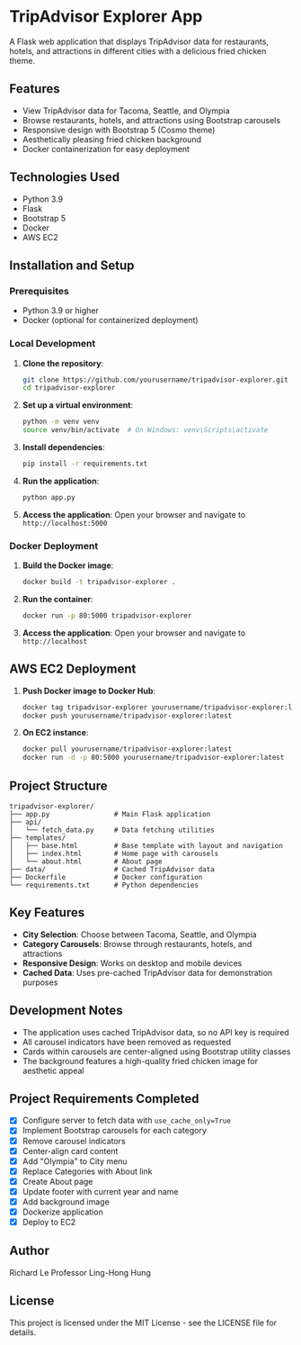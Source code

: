 # TripAdvisor Explorer App

A Flask web application that displays TripAdvisor data for restaurants, hotels, and attractions in different cities with a delicious fried chicken theme.

## Features

- View TripAdvisor data for Tacoma, Seattle, and Olympia
- Browse restaurants, hotels, and attractions using Bootstrap carousels
- Responsive design with Bootstrap 5 (Cosmo theme)
- Aesthetically pleasing fried chicken background
- Docker containerization for easy deployment

## Technologies Used

- Python 3.9
- Flask
- Bootstrap 5
- Docker
- AWS EC2

## Installation and Setup

### Prerequisites

- Python 3.9 or higher
- Docker (optional for containerized deployment)

### Local Development

1. **Clone the repository**:
   ```bash
   git clone https://github.com/yourusername/tripadvisor-explorer.git
   cd tripadvisor-explorer
   ```

2. **Set up a virtual environment**:
   ```bash
   python -m venv venv
   source venv/bin/activate  # On Windows: venv\Scripts\activate
   ```

3. **Install dependencies**:
   ```bash
   pip install -r requirements.txt
   ```

4. **Run the application**:
   ```bash
   python app.py
   ```

5. **Access the application**:
   Open your browser and navigate to `http://localhost:5000`

### Docker Deployment

1. **Build the Docker image**:
   ```bash
   docker build -t tripadvisor-explorer .
   ```

2. **Run the container**:
   ```bash
   docker run -p 80:5000 tripadvisor-explorer
   ```

3. **Access the application**:
   Open your browser and navigate to `http://localhost`

## AWS EC2 Deployment

1. **Push Docker image to Docker Hub**:
   ```bash
   docker tag tripadvisor-explorer yourusername/tripadvisor-explorer:latest
   docker push yourusername/tripadvisor-explorer:latest
   ```

2. **On EC2 instance**:
   ```bash
   docker pull yourusername/tripadvisor-explorer:latest
   docker run -d -p 80:5000 yourusername/tripadvisor-explorer:latest
   ```

## Project Structure

```
tripadvisor-explorer/
├── app.py                # Main Flask application
├── api/
│   └── fetch_data.py     # Data fetching utilities
├── templates/
│   ├── base.html         # Base template with layout and navigation
│   ├── index.html        # Home page with carousels
│   └── about.html        # About page
├── data/                 # Cached TripAdvisor data
├── Dockerfile            # Docker configuration
└── requirements.txt      # Python dependencies
```

## Key Features

- **City Selection**: Choose between Tacoma, Seattle, and Olympia
- **Category Carousels**: Browse through restaurants, hotels, and attractions
- **Responsive Design**: Works on desktop and mobile devices
- **Cached Data**: Uses pre-cached TripAdvisor data for demonstration purposes

## Development Notes

- The application uses cached TripAdvisor data, so no API key is required
- All carousel indicators have been removed as requested
- Cards within carousels are center-aligned using Bootstrap utility classes
- The background features a high-quality fried chicken image for aesthetic appeal

## Project Requirements Completed

- [x] Configure server to fetch data with `use_cache_only=True`
- [x] Implement Bootstrap carousels for each category
- [x] Remove carousel indicators
- [x] Center-align card content
- [x] Add "Olympia" to City menu
- [x] Replace Categories with About link
- [x] Create About page
- [x] Update footer with current year and name
- [x] Add background image
- [x] Dockerize application
- [x] Deploy to EC2

## Author

Richard Le
Professor Ling-Hong Hung

## License

This project is licensed under the MIT License - see the LICENSE file for details.
